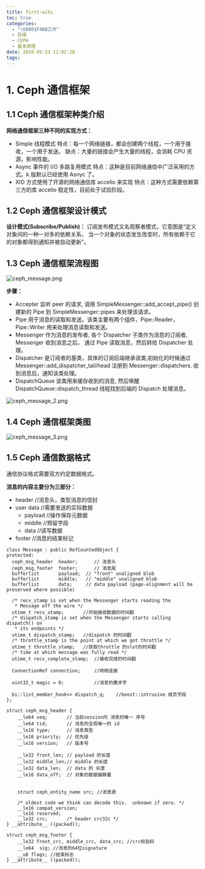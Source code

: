 ```yaml
---
title: first-wiki
toc: true
categories:
  - "\U0001F4BB工作"
  - 存储
  - CEPH
  - 基本原理
date: 2020-05-23 11:02:28
tags:
---
```


# 1. Ceph 通信框架
## 1.1 Ceph 通信框架种类介绍
**网络通信框架三种不同的实现方式：**
 - Simple 线程模式
    特点：每一个网络链接，都会创建两个线程，一个用于接收，一个用于发送。
    缺点：大量的链接会产生大量的线程，会消耗 CPU 资源，影响性能。
 - Async 事件的 I/O 多路复用模式
    特点：这种是目前网络通信中广泛采用的方式。k 版默认已经使用 Asnyc 了。
 - XIO 方式使用了开源的网络通信库 accelio 来实现
    特点：这种方式需要依赖第三方的库 accelio 稳定性，目前处于试验阶段。

## 1.2 Ceph 通信框架设计模式
**设计模式(Subscribe/Publish)：**
订阅发布模式又名观察者模式，它意图是“定义对象间的一种一对多的依赖关系，
当一个对象的状态发生改变时，所有依赖于它的对象都得到通知并被自动更新”。

## 1.3 Ceph 通信框架流程图
![ceph_message.png](https://upload-images.jianshu.io/upload_images/2099201-8662667e6a06e931.png)

**步骤：**
 - Accepter 监听 peer 的请求, 调用 SimpleMessenger::add_accept_pipe() 创建新的 Pipe 到 SimpleMessenger::pipes 来处理该请求。
 - Pipe 用于消息的读取和发送。该类主要有两个组件，Pipe::Reader，Pipe::Writer 用来处理消息读取和发送。
 - Messenger 作为消息的发布者, 各个 Dispatcher 子类作为消息的订阅者, Messenger 收到消息之后，  通过 Pipe 读取消息，然后转给 Dispatcher 处理。
 - Dispatcher 是订阅者的基类，具体的订阅后端继承该类,初始化的时候通过 Messenger::add_dispatcher_tail/head 注册到 Messenger::dispatchers. 收到消息后，通知该类处理。
 - DispatchQueue 该类用来缓存收到的消息, 然后唤醒 DispatchQueue::dispatch_thread 线程找到后端的 Dispatch 处理消息。

![ceph_message_2.png](https://upload-images.jianshu.io/upload_images/2099201-f7e6ef5c9d3fe38f.png)


## 1.4 Ceph 通信框架类图
![ceph_message_3.png](https://upload-images.jianshu.io/upload_images/2099201-a7d2248cb9963f1d.png)

## 1.5 Ceph 通信数据格式
通信协议格式需要双方约定数据格式。

**消息的内容主要分为三部分：**
 - header              //消息头，类型消息的信封
 - user data          //需要发送的实际数据
   - payload     //操作保存元数据
   - middle      //预留字段
   - data          //读写数据
 - footer             //消息的结束标记
```plain
class Message : public RefCountedObject {
protected:
  ceph_msg_header  header;      // 消息头
  ceph_msg_footer  footer;		// 消息尾
  bufferlist       payload;  // "front" unaligned blob
  bufferlist       middle;   // "middle" unaligned blob
  bufferlist       data;     // data payload (page-alignment will be preserved where possible)

  /* recv_stamp is set when the Messenger starts reading the
   * Message off the wire */
  utime_t recv_stamp;		//开始接收数据的时间戳
  /* dispatch_stamp is set when the Messenger starts calling dispatch() on
   * its endpoints */
  utime_t dispatch_stamp;	//dispatch 的时间戳
  /* throttle_stamp is the point at which we got throttle */
  utime_t throttle_stamp;	//获取throttle 的slot的时间戳
  /* time at which message was fully read */
  utime_t recv_complete_stamp;	//接收完成的时间戳

  ConnectionRef connection;		//网络连接

  uint32_t magic = 0;			//消息的魔术字

  bi::list_member_hook<> dispatch_q;	//boost::intrusive 成员字段
};

struct ceph_msg_header {
	__le64 seq;       // 当前session内 消息的唯一 序号
	__le64 tid;       // 消息的全局唯一的 id
	__le16 type;      // 消息类型
	__le16 priority;  // 优先级
	__le16 version;   // 版本号

	__le32 front_len; // payload 的长度
	__le32 middle_len;// middle 的长度
	__le32 data_len;  // data 的 长度
	__le16 data_off;  // 对象的数据偏移量


	struct ceph_entity_name src; //消息源

	/* oldest code we think can decode this.  unknown if zero. */
	__le16 compat_version;
	__le16 reserved;
	__le32 crc;       /* header crc32c */
} __attribute__ ((packed));

struct ceph_msg_footer {
	__le32 front_crc, middle_crc, data_crc; //crc校验码
	__le64  sig; //消息的64位signature
	__u8 flags; //结束标志
} __attribute__ ((packed));
```
